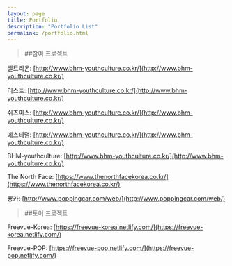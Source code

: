 ```yaml
---
layout: page
title: Portfolio
description: "Portfolio List"
permalink: /portfolio.html
---
```


> ##참여 프로젝트

셀트리온: [http://www.bhm-youthculture.co.kr/](http://www.bhm-youthculture.co.kr/)

리스트: [http://www.bhm-youthculture.co.kr/](http://www.bhm-youthculture.co.kr/)

쉬즈미스: [http://www.bhm-youthculture.co.kr/](http://www.bhm-youthculture.co.kr/)

에스테덤: [http://www.bhm-youthculture.co.kr/](http://www.bhm-youthculture.co.kr/)

BHM-youthculture: [http://www.bhm-youthculture.co.kr/](http://www.bhm-youthculture.co.kr/)

The North Face: [https://www.thenorthfacekorea.co.kr/](https://www.thenorthfacekorea.co.kr/)

뿅카: [http://www.poppingcar.com/web/](http://www.poppingcar.com/web/)

> ##토이 프로젝트

Freevue-Korea: [https://freevue-korea.netlify.com/](https://freevue-korea.netlify.com/)

Freevue-POP: [https://freevue-pop.netlify.com/](https://freevue-pop.netlify.com/)
